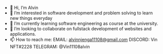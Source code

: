 - 👋 Hi, I’m Alvin
- 👀 I’m interested in software development and problem solving to learn new things everyday
- 🌱 I’m currently learning software engineering as course at the university.
- 💞️ I’m looking to collaborate on fullstack development of websites and applications.
- 📫 How to reach me: EMAIL: alvinnjenga11108@gmail.com      DISCORD: Vin NFT#2228  TELEGRAM: @Vin11108alvin                     

<!---
AlvinNj/AlvinNj is a ✨ special ✨ repository because its `README.md` (this file) appears on your GitHub profile.
You can click the Preview link to take a look at your changes.
--->
